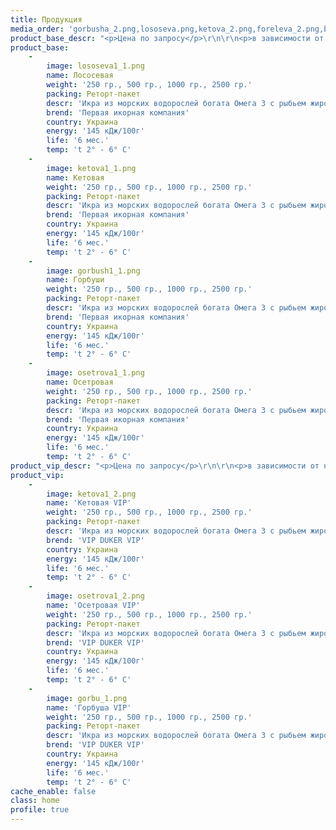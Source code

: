 ```yaml
---
title: Продукция
media_order: 'gorbusha_2.png,lososeva.png,ketova_2.png,foreleva_2.png,bilug_2.png,osetrova_2.png,shuki_2.png,ketova1_1.png,lososeva1_1.png,osetrova1_1.png,bilug_1.png,foreleva_1.png,gorbusha_1.png,ketova_1.png,lososeva_1.png,osetrova_1.png,shuki_1.png,ketova1_2.png,osetrova1_2.png,caviar-2.png,caviar.png,caviar-3.png,gorbu_1.png'
product_base_descr: "<p>Цена по запросу</p>\r\n\r\n<p>в зависимости от наличия и объема заказа.</p>"
product_base:
    -
        image: lososeva1_1.png
        name: Лососевая
        weight: '250 гр., 500 гр., 1000 гр., 2500 гр.'
        packing: Реторт-пакет
        descr: 'Икра из морских водорослей богата Омега 3 с рыбьем жиром.По вкусовым качествам приближена к натуральной'
        brend: 'Первая икорная компания'
        country: Украина
        energy: '145 кДж/100г'
        life: '6 мес.'
        temp: 't 2° - 6° C'
    -
        image: ketova1_1.png
        name: Кетовая
        weight: '250 гр., 500 гр., 1000 гр., 2500 гр.'
        packing: Реторт-пакет
        descr: 'Икра из морских водорослей богата Омега 3 с рыбьем жиром.По вкусовым качествам приближена к натуральной'
        brend: 'Первая икорная компания'
        country: Украина
        energy: '145 кДж/100г'
        life: '6 мес.'
        temp: 't 2° - 6° C'
    -
        image: gorbush1_1.png
        name: Горбуши
        weight: '250 гр., 500 гр., 1000 гр., 2500 гр.'
        packing: Реторт-пакет
        descr: 'Икра из морских водорослей богата Омега 3 с рыбьем жиром.По вкусовым качествам приближена к натуральной'
        brend: 'Первая икорная компания'
        country: Украина
        energy: '145 кДж/100г'
        life: '6 мес.'
        temp: 't 2° - 6° C'
    -
        image: osetrova1_1.png
        name: Осетровая
        weight: '250 гр., 500 гр., 1000 гр., 2500 гр.'
        packing: Реторт-пакет
        descr: 'Икра из морских водорослей богата Омега 3 с рыбьем жиром.По вкусовым качествам приближена к натуральной'
        brend: 'Первая икорная компания'
        country: Украина
        energy: '145 кДж/100г'
        life: '6 мес.'
        temp: 't 2° - 6° C'
product_vip_descr: "<p>Цена по запросу</p>\r\n\r\n<p>в зависимости от наличия и объема заказа.</p>\r\n\r\n"
product_vip:
    -
        image: ketova1_2.png
        name: 'Кетовая VIP'
        weight: '250 гр., 500 гр., 1000 гр., 2500 гр.'
        packing: Реторт-пакет
        descr: 'Икра из морских водорослей богата Омега 3 с рыбьем жиром.По вкусовым качествам приближена к натуральной'
        brend: 'VIP DUKER VIP'
        country: Украина
        energy: '145 кДж/100г'
        life: '6 мес.'
        temp: 't 2° - 6° C'
    -
        image: osetrova1_2.png
        name: 'Осетровая VIP'
        weight: '250 гр., 500 гр., 1000 гр., 2500 гр.'
        packing: Реторт-пакет
        descr: 'Икра из морских водорослей богата Омега 3 с рыбьем жиром.По вкусовым качествам приближена к натуральной'
        brend: 'VIP DUKER VIP'
        country: Украина
        energy: '145 кДж/100г'
        life: '6 мес.'
        temp: 't 2° - 6° C'
    -
        image: gorbu_1.png
        name: 'Горбуша VIP'
        weight: '250 гр., 500 гр., 1000 гр., 2500 гр.'
        packing: Реторт-пакет
        descr: 'Икра из морских водорослей богата Омега 3 с рыбьем жиром.По вкусовым качествам приближена к натуральной'
        brend: 'VIP DUKER VIP'
        country: Украина
        energy: '145 кДж/100г'
        life: '6 мес.'
        temp: 't 2° - 6° C'
cache_enable: false
class: home
profile: true
---
```


